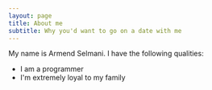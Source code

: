```yaml
---
layout: page
title: About me
subtitle: Why you'd want to go on a date with me
---
```


My name is Armend Selmani. I have the following qualities:

- I am a programmer
- I'm extremely loyal to my family



